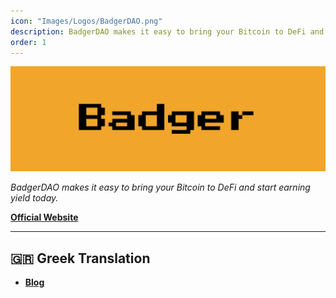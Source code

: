 ```yaml
---
icon: "Images/Logos/BadgerDAO.png"
description: BadgerDAO makes it easy to bring your Bitcoin to DeFi and start earning yield today.
order: 1
---
```


![](../../Images/Covers/BadgerDAO.png)

_BadgerDAO makes it easy to bring your Bitcoin to DeFi and start earning yield today._

[**Official Website**](https://badger.com/)


---

## 🇬🇷 Greek Translation

- [**Blog**](https://badger-dao-gr.medium.com/)
